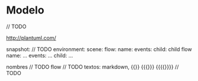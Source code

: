 Modelo
======

// TODO

http://plantuml.com/

snapshot: // TODO
    environment:
    scene:
    flow:
        name:
        events:
        child: child flow
            name: ...
            events: ...
            child: ...

nombres // TODO
flow  // TODO
textos: markdown, {{}} {{{}}} {{{{}}}}  // TODO